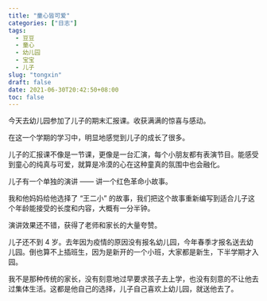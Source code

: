 ```yaml
---
title: "童心皆可爱"
categories: ["日志"]
tags: 
  - 豆豆
  - 童心
  - 幼儿园
  - 宝宝
  - 儿子
slug: "tongxin"
draft: false
date: 2021-06-30T20:42:50+08:00
toc: false
---
```


今天去幼儿园参加了儿子的期末汇报课。收获满满的惊喜与感动。

在这一个学期的学习中，明显地感觉到儿子的成长了很多。

儿子的汇报课不像是一节课，更像是一台汇演，每个小朋友都有表演节目。能感受到童心的纯真与可爱，就算是冷漠的心在这种童真的氛围中也会融化。

儿子有一个单独的演讲 —— 讲一个红色革命小故事。

我和他妈妈给他选择了 “王二小” 的故事，我们把这个故事重新编写到适合儿子这个年龄能接受的长度和内容，大概有一分半钟。

演讲效果还不错，获得了老师和家长的大量夸赞。

儿子还不到 4 岁。去年因为疫情的原因没有报名幼儿园，今年春季才报名送去幼儿园。倒也算不上插班生，因为是新开的一个小班，大家都是新生，下半学期才入园。

我不是那种传统的家长，没有刻意地过早要求孩子去上学，也没有刻意的不让他去过集体生活。这都是他自己的选择，儿子自己喜欢上幼儿园，就送他去了。
